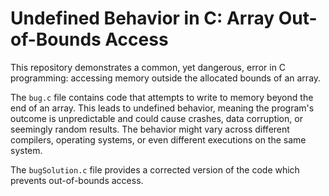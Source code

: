 # Undefined Behavior in C: Array Out-of-Bounds Access

This repository demonstrates a common, yet dangerous, error in C programming: accessing memory outside the allocated bounds of an array.

The `bug.c` file contains code that attempts to write to memory beyond the end of an array. This leads to undefined behavior, meaning the program's outcome is unpredictable and could cause crashes, data corruption, or seemingly random results.  The behavior might vary across different compilers, operating systems, or even different executions on the same system.

The `bugSolution.c` file provides a corrected version of the code which prevents out-of-bounds access.